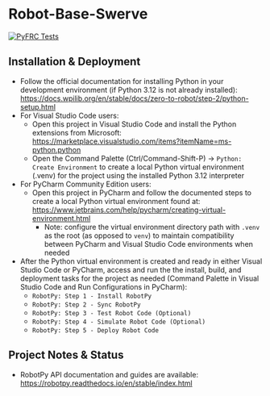 # Robot-Base-Swerve

[![PyFRC Tests](https://github.com/frc2881/Robot-Base-Swerve/actions/workflows/python-app.yml/badge.svg?branch=main)](https://github.com/frc2881/Robot-Base-Swerve/actions/workflows/python-app.yml)

## Installation & Deployment
* Follow the official documentation for installing Python in your development environment (if Python 3.12 is not already installed): https://docs.wpilib.org/en/stable/docs/zero-to-robot/step-2/python-setup.html
* For Visual Studio Code users:
  * Open this project in Visual Studio Code and install the Python extensions from Microsoft: https://marketplace.visualstudio.com/items?itemName=ms-python.python
  * Open the Command Palette (Ctrl/Command-Shift-P) -> `Python: Create Environment` to create a local Python virtual environment (.venv) for the project using the installed Python 3.12 interpreter
* For PyCharm Community Edition users:
  * Open this project in PyCharm and follow the documented steps to create a local Python virtual environment found at: https://www.jetbrains.com/help/pycharm/creating-virtual-environment.html
    * Note: configure the virtual environment directory path with `.venv` as the root (as opposed to `venv`) to maintain compatibility between PyCharm and Visual Studio Code environments when needed
* After the Python virtual environment is created and ready in either Visual Studio Code or PyCharm, access and run the the install, build, and deployment tasks for the project as needed (Command Palette in Visual Studio Code and Run Configurations in PyCharm):
    * `RobotPy: Step 1 - Install RobotPy`
    * `RobotPy: Step 2 - Sync RobotPy`
    * `RobotPy: Step 3 - Test Robot Code (Optional)`
    * `RobotPy: Step 4 - Simulate Robot Code (Optional)`
    * `RobotPy: Step 5 - Deploy Robot Code`

## Project Notes & Status
* RobotPy API documentation and guides are available: https://robotpy.readthedocs.io/en/stable/index.html